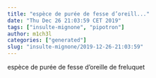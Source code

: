 ```yaml
---
title: "espèce de purée de fesse d’oreill..."
date: "Thu Dec 26 21:03:59 CET 2019"
tags: ["insulte-mignone", "pipotron"]
author: m1ch3l
categories: ["generated"]
slug: "insulte-mignone/2019-12-26-21:03:59"
---
```


espèce de purée de fesse d’oreille de freluquet
